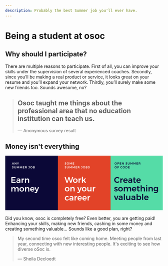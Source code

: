 ```yaml
---
description: Probably the best Summer job you'll ever have.
---
```


# Being a student at osoc

## Why should I participate?

There are multiple reasons to participate. First of all, you can improve your skills under the supervision of several experienced coaches. Secondly, since you’ll be making a real product or service, it looks great on your resume and you’ll expand your network. Thirdly, you’ll surely make some new friends too. Sounds awesome, no?

> ## Osoc taught me things about the professional area that no education institution can teach us.
>
> — Anonymous survey result

## Money isn't everything

![Earn money, work on your career while creating something valuable.Boom.](../../.gitbook/assets/money-experience-valuable.png)

Did you know, osoc is completely free? Even better, you are getting paid! Enhancing your skills, making new friends, cashing in some money and creating something valuable... Sounds like a good plan, right?

> My second time osoc felt like coming home. Meeting people from last year, connecting with new interesting people. It's exciting to see how diverse oSoc is.  
>   
> — Sheila Decloedt

